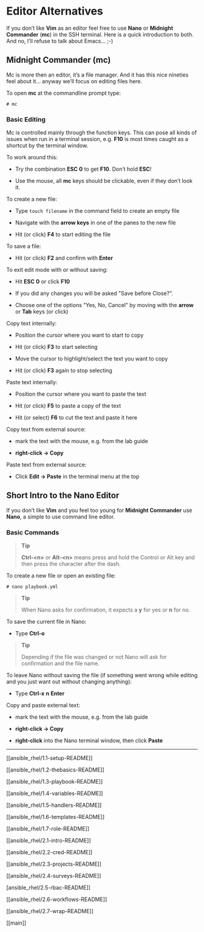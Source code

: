 # Editor Alternatives

If you don’t like **Vim** as an editor feel free to use **Nano** or **Midnight Commander** (**mc**) in the SSH terminal. Here is a quick introduction to both. And no, I’ll refuse to talk about Emacs…​ ;-)

## Midnight Commander (mc)

Mc is more then an editor, it’s a file manager. And it has this nice nineties feel about it…​ anyway we’ll focus on editing files here.

To open **mc** at the commandline prompt type:

    # mc

### Basic Editing

Mc is controlled mainly through the function keys. This can pose all kinds of issues when run in a terminal session, e.g. **F10** is most times caught as a shortcut by the terminal window.

To work around this:

  - Try the combination **ESC** **0** to get **F10**. Don’t hold **ESC**\!

  - Use the mouse, all **mc** keys should be clickable, even if they don’t look it.

To create a new file:

  - Type `touch filename` in the command field to create an empty file

  - Navigate with the **arrow keys** in one of the panes to the new file

  - Hit (or click) **F4** to start editing the file

To save a file:

  - Hit (or click) **F2** and confirm with **Enter**

To exit edit mode with or without saving:

  - Hit **ESC** **0** or click **F10**

  - If you did any changes you will be asked "Save before Close?".

  - Choose one of the options "Yes, No, Cancel" by moving with the **arrow** or **Tab** keys (or click)

Copy text internally:

  - Position the cursor where you want to start to copy

  - Hit (or click) **F3** to start selecting

  - Move the cursor to highlight/select the text you want to copy

  - Hit (or click) **F3** again to stop selecting

Paste text internally:

  - Position the cursor where you want to paste the text

  - Hit (or click) **F5** to paste a copy of the text

  - Hit (or select) **F6** to cut the text and paste it here

Copy text from external source:

  - mark the text with the mouse, e.g. from the lab guide

  - **right-click → Copy**

Paste text from external source:

  - Click **Edit → Paste** in the terminal menu at the top

## Short Intro to the Nano Editor

If you don’t like **Vim** and you feel too young for **Midnight Commander** use **Nano**, a simple to use command line editor.

### Basic Commands

> **Tip**
> 
> **Ctrl-\<n\>** or **Alt-\<n\>** means press and hold the Control or Alt key and then press the character after the dash.

To create a new file or open an existing file:

    # nano playbook.yml

> **Tip**
> 
> When Nano asks for confirmation, it expects a **y** for yes or **n** for no.

To save the current file in Nano:

  - Type **Ctrl-o**

> **Tip**
> 
> Depending if the file was changed or not Nano will ask for confirmation and the file name.

To leave Nano without saving the file (if something went wrong while editing and you just want out without changing anything):

  - Type **Ctrl-x** **n** **Enter**

Copy and paste external text:

  - mark the text with the mouse, e.g. from the lab guide

  - **right-click → Copy**

  - **right-click** into the Nano terminal window, then click **Paste**

----

[[ansible_rhel/1.1-setup-README]] 

[[ansible_rhel/1.2-thebasics-README]]  

[[ansible_rhel/1.3-playbook-README]]  

[[ansible_rhel/1.4-variables-README]]  

[[ansible_rhel/1.5-handlers-README]]  

[[ansible_rhel/1.6-templates-README]]   

[[ansible_rhel/1.7-role-README]]  

[[ansible_rhel/2.1-intro-README]]  

[[ansible_rhel/2.2-cred-README]]  

[[ansible_rhel/2.3-projects-README]]   

[[ansible_rhel/2.4-surveys-README]]  

[ansible_rhel/2.5-rbac-README]]   

[[ansible_rhel/2.6-workflows-README]]  

[[ansible_rhel/2.7-wrap-README]]  

[[main]] 

